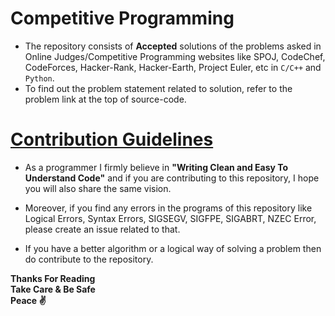 # Competitive Programming
* The repository consists of **Accepted** solutions of the problems asked in Online Judges/Competitive Programming websites like SPOJ, CodeChef, CodeForces, Hacker-Rank, Hacker-Earth, Project Euler, etc in `C/C++` and `Python`.
* To find out the problem statement related to solution, refer to the problem link at the top of source-code.  

# [Contribution Guidelines](https://github.com/strikersps/Competitive-Programming/blob/master/CONTRIBUTING.md)
* As a programmer I firmly believe in **"Writing Clean and Easy To Understand Code"** and if you are contributing to this repository, I hope you will also share the same vision.

* Moreover, if you find any errors in the programs of this repository like Logical Errors, Syntax Errors, SIGSEGV, SIGFPE, SIGABRT, NZEC Error, please create an issue related to that.

* If you have a better algorithm or a logical way of solving a problem then do contribute to the repository.  

**Thanks For Reading**  
**Take Care & Be Safe**  
**Peace :v:**
